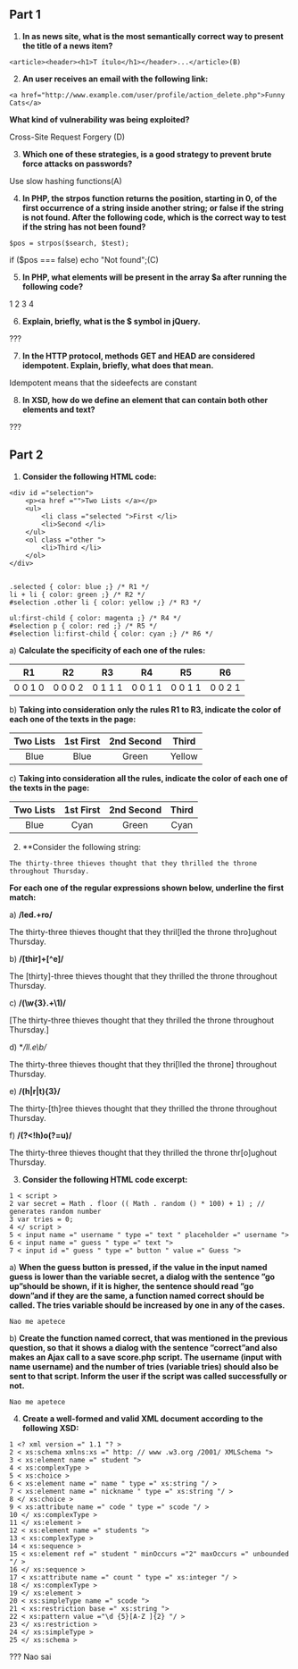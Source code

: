 ## Part 1 

1. **In as news site, what is the most semantically correct way to present the title of a news item?**
```
<article><header><h1>T ́ıtulo</h1></header>...</article>(B)
```

2. **An user receives an email with the following link:**
```
<a href="http://www.example.com/user/profile/action_delete.php">Funny Cats</a>
```
**What kind of vulnerability was being exploited?**

Cross-Site Request Forgery (D)

3. **Which one of these strategies, is a good strategy to prevent brute force attacks on passwords?**

Use slow hashing functions(A)

4. **In PHP, the strpos function returns the position, starting in 0, of the first occurrence of a string inside another string; or false if the string is not found. After the following code, which is the correct way to test if the string has not been found?**
```
$pos = strpos($search, $test);
```

if ($pos === false) echo "Not found";(C)

5. **In PHP, what elements will be present in the array $a after running the following code?**

1 2 3 4

6. **Explain, briefly, what is the $ symbol in jQuery.**

???

7. **In the HTTP protocol, methods GET and HEAD are considered idempotent. Explain, briefly, what does that mean.**

Idempotent means that the sideefects are constant

8. **In XSD, how do we define an element that can contain both other elements and text?**

???


## Part 2 

1. **Consider the following HTML code:**
```
<div id ="selection">
    <p><a href ="">Two Lists </a></p>
    <ul>
        <li class ="selected ">First </li>
        <li>Second </li>
    </ul>
    <ol class ="other ">
        <li>Third </li>
    </ol>
</div>


.selected { color: blue ;} /* R1 */
li + li { color: green ;} /* R2 */
#selection .other li { color: yellow ;} /* R3 */

ul:first-child { color: magenta ;} /* R4 */
#selection p { color: red ;} /* R5 */
#selection li:first-child { color: cyan ;} /* R6 */
```

a) **Calculate the specificity of each one of the rules:**

| R1 | R2 | R3 | R4 | R5 | R6 |
| :--------: | :--------: | :--------: | :--------: | :--------: | :--------: |
| 0 0 1 0 | 0 0 0 2 | 0 1 1 1 | 0 0 1 1 | 0 0 1 1 | 0 0 2 1 |

b) **Taking into consideration only the rules R1 to R3, indicate the color of each one of the texts in the page:**

| Two Lists | 1st First | 2nd Second | Third |
| :--------: | :--------: | :--------: | :--------: |
| Blue | Blue | Green | Yellow |

c) **Taking into consideration all the rules, indicate the color of each one of the texts in the page:**

| Two Lists | 1st First | 2nd Second | Third |
| :--------: | :--------: | :--------: | :--------: |
| Blue | Cyan | Green | Cyan |



2. **Consider the following string: 
```
The thirty-three thieves thought that they thrilled the throne throughout Thursday.
```
**For each one of the regular expressions shown below, underline the first match:**

a) **/led.+ro/**

The thirty-three thieves thought that they thril[led the throne thro]ughout Thursday.

b) **/[thir]+[^e]/**

The [thirty]-three thieves thought that they thrilled the throne throughout Thursday.

c) **/(\w{3}.+\1)/**

[The thirty-three thieves thought that they thrilled the throne throughout Thursday.]

d) **/ll.*e\b/**

The thirty-three thieves thought that they thri[lled the throne] throughout Thursday.

e) **/(h|r|t){3}/**

The thirty-[th]ree thieves thought that they thrilled the throne throughout Thursday.

f) **/(?<!h)o(?=u)/**

The thirty-three thieves thought that they thrilled the throne thr[o]ughout Thursday.


3. **Consider the following HTML code excerpt:**
```
1 < script >
2 var secret = Math . floor (( Math . random () * 100) + 1) ; // generates random number
3 var tries = 0;
4 </ script >
5 < input name =" username " type =" text " placeholder =" username ">
6 < input name =" guess " type =" text ">
7 < input id =" guess " type =" button " value =" Guess ">
```

a) **When the guess button is pressed, if the value in the input named guess is lower than the variable secret, a dialog with the sentence ”go up”should be shown, if it is higher, the sentence should read ”go down”and if they are the same, a function named correct should be called. The tries variable should be increased by one in any of the cases.**
```
Nao me apetece
```


b) **Create the function named correct, that was mentioned in the previous question, so that it shows a dialog with the sentence ”correct”and also makes an Ajax call to a save score.php script. The username (input with name username) and the number of tries (variable tries) should also be sent to that script. Inform the user if the script was called successfully or not.**
```
Nao me apetece
```

4. **Create a well-formed and valid XML document according to the following XSD:**
```
1 <? xml version =" 1.1 "? >
2 < xs:schema xmlns:xs =" http: // www .w3.org /2001/ XMLSchema ">
3 < xs:element name =" student ">
4 < xs:complexType >
5 < xs:choice >
6 < xs:element name =" name " type =" xs:string "/ >
7 < xs:element name =" nickname " type =" xs:string "/ >
8 </ xs:choice >
9 < xs:attribute name =" code " type =" scode "/ >
10 </ xs:complexType >
11 </ xs:element >
12 < xs:element name =" students ">
13 < xs:complexType >
14 < xs:sequence >
15 < xs:element ref =" student " minOccurs ="2" maxOccurs =" unbounded "/ >
16 </ xs:sequence >
17 < xs:attribute name =" count " type =" xs:integer "/ >
18 </ xs:complexType >
19 </ xs:element >
20 < xs:simpleType name =" scode ">
21 < xs:restriction base =" xs:string ">
22 < xs:pattern value ="\d {5}[A-Z ]{2} "/ >
23 </ xs:restriction >
24 </ xs:simpleType >
25 </ xs:schema >
```
??? Nao sai